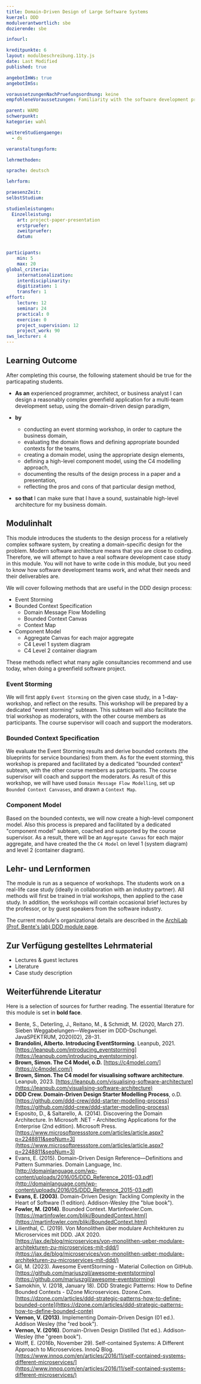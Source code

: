 ```yaml
---
title: Domain-Driven Design of Large Software Systems
kuerzel: DDD
modulverantwortlich: sbe
dozierende: sbe

infourl: 

kreditpunkte: 6
layout: modulbeschreibung.11ty.js
date: Last Modified
published: true

angebotImWs: true
angebotImSs: 

voraussetzungenNachPruefungsordnung: keine
empfohleneVoraussetzungen: Familiarity with the software development process

parent: WAMO
schwerpunkt:
kategorie: wahl

weitereStudiengaenge: 
  - ds

veranstaltungsform: 

lehrmethoden:

sprache: deutsch

lehrform:

praesenzZeit: 
selbstStudium: 

studienleistungen:
  Einzelleistung:
    art: project-paper-presentation
    erstpruefer: 
    zweitpruefer: 
    datum:


participants: 
    min: 5
    max: 20
global_criteria:
    internationalization:
    interdisciplinarity:
    digitization: 1
    transfer: 1
effort:
    lecture: 12
    seminar: 24
    practical: 0
    exercise: 0
    project_supervision: 12
    project_work: 90
sws_lecturer: 4  
---
```



## Learning Outcome

After completing this course, the following statement should be true for the particapating students. 

* **As an** experienced programmer, architect, or business analyst I can design a reasonably complex 
  greenfield application for a multi-team development setup, using the domain-driven design paradigm,

* **by** 
  * conducting an event storming workshop, in order to capture the business domain,
  * evaluating the domain flows and defining appropriate bounded contexts for the teams,
  * creating a domain model, using the appropriate design elements,
  * defining a high-level component model, using the C4 modelling approach,
  * documenting the results of the design process in a paper and a presentation,
  * reflecting the pros and cons of that particular design method,
* **so that** I can make sure that I have a sound, sustainable high-level architecture for my business domain.
  
  
## Modulinhalt

This module introduces the students to the design process for a relatively complex software system,
by creating a domain-specific design for the problem. Modern software architecture means that you are
close to coding. Therefore, we will attempt to have a real software development case study in this module.
You will not have to write code in this module, but you need to know how software development teams
work, and what their needs and their deliverables are.

We will cover following methods that are useful in the DDD design process:
* Event Storming
* Bounded Context Specification
  * Domain Message Flow Modelling
  * Bounded Context Canvas 
  * Context Map
* Component Model 
  * Aggregate Canvas for each major aggregate
  * C4 Level 1 system diagram
  * C4 Level 2 container diagram

These methods reflect what many agile consultancies recommend and use today, when doing a greenfield software project.


### Event Storming

We will first apply `Event Storming` on the given case study, in a 1-day-workshop, and reflect on the results. 
This workshop will be prepared by a dedicated "event storming" subteam. This subteam will also facilitate 
the trial workshop as moderators, with the other course members as participants. The course supervisor will 
coach and support the moderators.

### Bounded Context Specification

We evaluate the Event Storming results and derive bounded contexts (the blueprints for service boundaries) from them.
As for the event storming, this workshop is prepared and facilitated by a dedicated "bounded context" subteam,
with the other course members as participants. The course supervisor will coach and support the moderators. As result of this workshop, 
we will have used `Domain Message Flow Modelling`, set up `Bounded Context Canvases`, and drawn a `Context Map`.

### Component Model

Based on the bounded contexts, we will now create a high-level component model. Also this process is prepared and 
facilitated by a dedicated "component model" subteam, coached and supported by the course supervisor.
As a result, there will be an `Aggregate Canvas` for each major aggregate, and have created the the `C4 Model`
on level 1 (system diagram) and level 2 (container diagram).


## Lehr- und Lernformen

The module is run as a sequence of workshops. The students work on a real-life case study 
(ideally in collaboration with an industry partner). All methods will first be trained in trial workshops,
then applied to the case study. In addition, the workshops will contain occasional brief lectures 
by the professor, or by guest speakers from the software industry. 

The current module's organizational details are described in the 
[ArchiLab (Prof. Bente's lab) DDD module page](https://www.archi-lab.io/ddd). 



## Zur Verfügung gestelltes Lehrmaterial

* Lectures & guest lectures
* Literature
* Case study description



## Weiterführende Literatur

Here is a selection of sources for further reading. The essential literature for this module is set in **bold face**.

* Bente, S., Deterling, J., Reitano, M., & Schmidt, M. (2020, March 27). Sieben Weggabelungen—Wegweiser im DDD-Dschungel. JavaSPEKTRUM, 2020(02), 28–31.
* **Brandolini, Alberto. Introducing EventStorming**. Leanpub, 2021. [https://leanpub.com/introducing_eventstorming](https://leanpub.com/introducing_eventstorming).
* **Brown, Simon. The C4 Model, o.D.** [https://c4model.com/](https://c4model.com/)
* **Brown, Simon. The C4 model for visualising software architecture**. Leanpub, 2023. [https://leanpub.com/visualising-software-architecture](https://leanpub.com/visualising-software-architecture)
* **DDD Crew. Domain-Driven Design Starter Modelling Process**, o.D.[https://github.com/ddd-crew/ddd-starter-modelling-process](https://github.com/ddd-crew/ddd-starter-modelling-process)
* Esposito, D., & Saltarello, A. (2014). Discovering the Domain Architecture. In Microsoft .NET - Architecting Applications for the Enterprise (2nd edition). 
  Microsoft Press. [https://www.microsoftpressstore.com/articles/article.aspx?p=2248811&seqNum=3](https://www.microsoftpressstore.com/articles/article.aspx?p=2248811&seqNum=3)
* Evans, E. (2015). Domain-Driven Design Reference—Definitions and Pattern Summaries. Domain Language, Inc. 
  [http://domainlanguage.com/wp-content/uploads/2016/05/DDD_Reference_2015-03.pdf](http://domainlanguage.com/wp-content/uploads/2016/05/DDD_Reference_2015-03.pdf)
* **Evans, E. (2003)**. Domain-Driven Design: Tackling Complexity in the Heart of Software (1 edition). Addison-Wesley (the "blue book").
* **Fowler, M. (2014)**. Bounded Context. Martinfowler.Com. [https://martinfowler.com/bliki/BoundedContext.html](https://martinfowler.com/bliki/BoundedContext.html)
* Lilienthal, C. (2019). Von Monolithen über modulare Architekturen zu Microservices mit DDD. JAX 2020. 
  [https://jax.de/blog/microservices/von-monolithen-ueber-modulare-architekturen-zu-microservices-mit-ddd/](https://jax.de/blog/microservices/von-monolithen-ueber-modulare-architekturen-zu-microservices-mit-ddd/)
* Gil, M. (2023). Awesome EventStorming - Material Collection on GitHub. 
  [https://github.com/mariuszgil/awesome-eventstorming](https://github.com/mariuszgil/awesome-eventstorming) 
* Samokhin, V. (2018, January 18). DDD Strategic Patterns: How to Define Bounded Contexts - DZone Microservices. Dzone.Com. 
  [https://dzone.com/articles/ddd-strategic-patterns-how-to-define-bounded-conte](https://dzone.com/articles/ddd-strategic-patterns-how-to-define-bounded-conte)
* **Vernon, V. (2013)**. <a name="Vernon13"/>Implementing Domain-Driven Design (01 ed.). Addison Wesley (the "red book").
* **Vernon, V. (2016)**. <a name="Vernon16"/>Domain-Driven Design Distilled (1st ed.). Addison-Wesley (the "green book").
* Wolff, E. (2016b, November 29). Self-contained Systems: A Different Approach to Microservices. InnoQ Blog. 
  [https://www.innoq.com/en/articles/2016/11/self-contained-systems-different-microservices/](https://www.innoq.com/en/articles/2016/11/self-contained-systems-different-microservices/)

